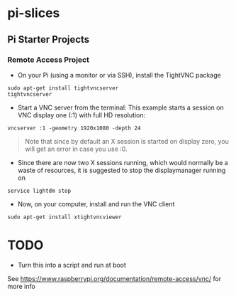 # pi-slices

## Pi Starter Projects

### Remote Access Project

* On your Pi (using a monitor or via SSH), install the TightVNC package

 ```
 sudo apt-get install tightvncserver
 tightvncserver
 ```

* Start a VNC server from the terminal: This example starts a session on VNC display one (:1) with full HD resolution: 

 ```
 vncserver :1 -geometry 1920x1080 -depth 24
 ```
 > Note that since by default an X session is started on display zero, you will get an error in case you use :0.

* Since there are now two X sessions running, which would normally be a waste of resources, it is suggested to stop the displaymanager running on

 ```
 service lightdm stop
 ```

* Now, on your computer, install and run the VNC client
 ``` 
 sudo apt-get install xtightvncviewer
 ```


# TODO

* Turn this into a script and run at boot

See https://www.raspberrypi.org/documentation/remote-access/vnc/ for more info
